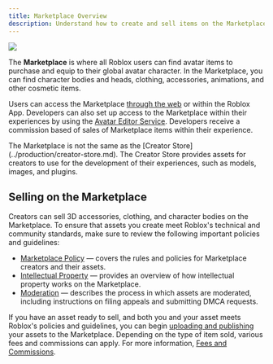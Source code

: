 ```yaml
---
title: Marketplace Overview
description: Understand how to create and sell items on the Marketplace, including policies, fees and commissions, and managing IP.
---
```


<img src="../assets/accessories/Layered-Clothing-Banner.jpg"/>

The **Marketplace** is where all Roblox users can find avatar items to purchase and equip to their global avatar character. In the Marketplace, you can find character bodies and heads, clothing, accessories, animations, and other cosmetic items.

Users can access the Marketplace [through the web](https://www.roblox.com/catalog) or within the Roblox App. Developers can also set up access to the Marketplace within their experiences by using the [Avatar Editor Service](../players/avatar-editor.md). Developers receive a commission based of sales of Marketplace items within their experience.

<Alert severity ='warning'>
The Marketplace is not the same as the [Creator Store](../production/creator-store.md). The Creator Store provides assets for creators to use for the development of their experiences, such as models, images, and plugins.
</Alert>

## Selling on the Marketplace

Creators can sell 3D accessories, clothing, and character bodies on the Marketplace. To ensure that assets you create meet Roblox's technical and community standards, make sure to review the following important policies and guidelines:

- [Marketplace Policy](../marketplace/marketplace-policy.md) &mdash; covers the rules and policies for Marketplace creators and their assets.
- [Intellectual Property](../marketplace/intellectual-property.md) &mdash; provides an overview of how intellectual property works on the Marketplace.
- [Moderation](../marketplace/moderation.md) &mdash; describes the process in which assets are moderated, including instructions on filing appeals and submitting DMCA requests.

If you have an asset ready to sell, and both you and your asset meets Roblox's policies and guidelines, you can begin [uploading and publishing](../marketplace/publishing-to-marketplace.md) your assets to the Marketplace. Depending on the type of item sold, various fees and commissions can apply. For more information, [Fees and Commissions](../marketplace/marketplace-fees-and-commissions.md).
